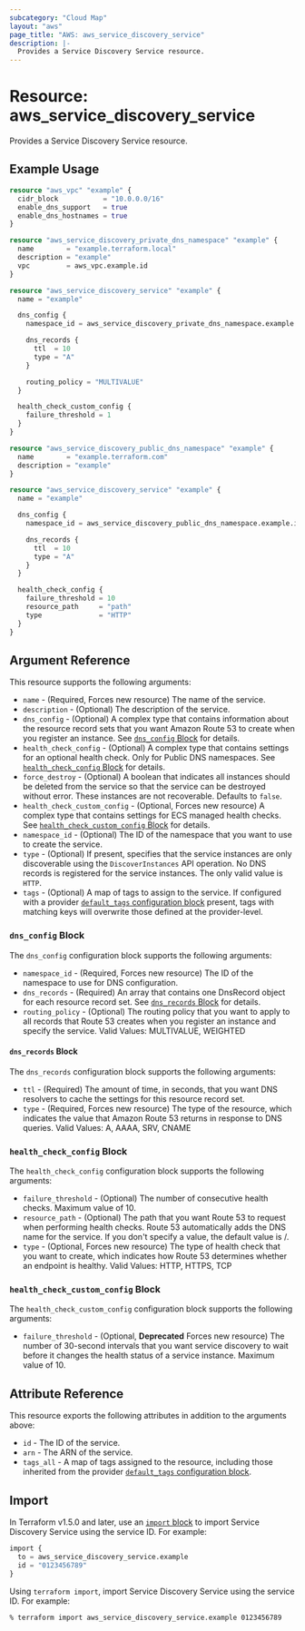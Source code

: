 ```yaml
---
subcategory: "Cloud Map"
layout: "aws"
page_title: "AWS: aws_service_discovery_service"
description: |-
  Provides a Service Discovery Service resource.
---
```


# Resource: aws_service_discovery_service

Provides a Service Discovery Service resource.

## Example Usage

```terraform
resource "aws_vpc" "example" {
  cidr_block           = "10.0.0.0/16"
  enable_dns_support   = true
  enable_dns_hostnames = true
}

resource "aws_service_discovery_private_dns_namespace" "example" {
  name        = "example.terraform.local"
  description = "example"
  vpc         = aws_vpc.example.id
}

resource "aws_service_discovery_service" "example" {
  name = "example"

  dns_config {
    namespace_id = aws_service_discovery_private_dns_namespace.example.id

    dns_records {
      ttl  = 10
      type = "A"
    }

    routing_policy = "MULTIVALUE"
  }

  health_check_custom_config {
    failure_threshold = 1
  }
}
```

```terraform
resource "aws_service_discovery_public_dns_namespace" "example" {
  name        = "example.terraform.com"
  description = "example"
}

resource "aws_service_discovery_service" "example" {
  name = "example"

  dns_config {
    namespace_id = aws_service_discovery_public_dns_namespace.example.id

    dns_records {
      ttl  = 10
      type = "A"
    }
  }

  health_check_config {
    failure_threshold = 10
    resource_path     = "path"
    type              = "HTTP"
  }
}
```

## Argument Reference

This resource supports the following arguments:

* `name` - (Required, Forces new resource) The name of the service.
* `description` - (Optional) The description of the service.
* `dns_config` - (Optional) A complex type that contains information about the resource record sets that you want Amazon Route 53 to create when you register an instance. See [`dns_config` Block](#dns_config-block) for details.
* `health_check_config` - (Optional) A complex type that contains settings for an optional health check. Only for Public DNS namespaces. See [`health_check_config` Block](#health_check_config-block) for details.
* `force_destroy` - (Optional) A boolean that indicates all instances should be deleted from the service so that the service can be destroyed without error. These instances are not recoverable. Defaults to `false`.
* `health_check_custom_config` - (Optional, Forces new resource) A complex type that contains settings for ECS managed health checks. See [`health_check_custom_config` Block](#health_check_custom_config-block) for details.
* `namespace_id` - (Optional) The ID of the namespace that you want to use to create the service.
* `type` - (Optional) If present, specifies that the service instances are only discoverable using the `DiscoverInstances` API operation. No DNS records is registered for the service instances. The only valid value is `HTTP`.
* `tags` - (Optional) A map of tags to assign to the service. If configured with a provider [`default_tags` configuration block](https://registry.terraform.io/providers/hashicorp/aws/latest/docs#default_tags-configuration-block) present, tags with matching keys will overwrite those defined at the provider-level.

### `dns_config` Block

The `dns_config` configuration block supports the following arguments:

* `namespace_id` - (Required, Forces new resource) The ID of the namespace to use for DNS configuration.
* `dns_records` - (Required) An array that contains one DnsRecord object for each resource record set. See [`dns_records` Block](#dns_records-block) for details.
* `routing_policy` - (Optional) The routing policy that you want to apply to all records that Route 53 creates when you register an instance and specify the service. Valid Values: MULTIVALUE, WEIGHTED

#### `dns_records` Block

The `dns_records` configuration block supports the following arguments:

* `ttl` - (Required) The amount of time, in seconds, that you want DNS resolvers to cache the settings for this resource record set.
* `type` - (Required, Forces new resource) The type of the resource, which indicates the value that Amazon Route 53 returns in response to DNS queries. Valid Values: A, AAAA, SRV, CNAME

### `health_check_config` Block

The `health_check_config` configuration block supports the following arguments:

* `failure_threshold` - (Optional) The number of consecutive health checks. Maximum value of 10.
* `resource_path` - (Optional) The path that you want Route 53 to request when performing health checks. Route 53 automatically adds the DNS name for the service. If you don't specify a value, the default value is /.
* `type` - (Optional, Forces new resource) The type of health check that you want to create, which indicates how Route 53 determines whether an endpoint is healthy. Valid Values: HTTP, HTTPS, TCP

### `health_check_custom_config` Block

The `health_check_custom_config` configuration block supports the following arguments:

* `failure_threshold` - (Optional, **Deprecated** Forces new resource) The number of 30-second intervals that you want service discovery to wait before it changes the health status of a service instance.  Maximum value of 10.

## Attribute Reference

This resource exports the following attributes in addition to the arguments above:

* `id` - The ID of the service.
* `arn` - The ARN of the service.
* `tags_all` - A map of tags assigned to the resource, including those inherited from the provider [`default_tags` configuration block](https://registry.terraform.io/providers/hashicorp/aws/latest/docs#default_tags-configuration-block).

## Import

In Terraform v1.5.0 and later, use an [`import` block](https://developer.hashicorp.com/terraform/language/import) to import Service Discovery Service using the service ID. For example:

```terraform
import {
  to = aws_service_discovery_service.example
  id = "0123456789"
}
```

Using `terraform import`, import Service Discovery Service using the service ID. For example:

```console
% terraform import aws_service_discovery_service.example 0123456789
```

